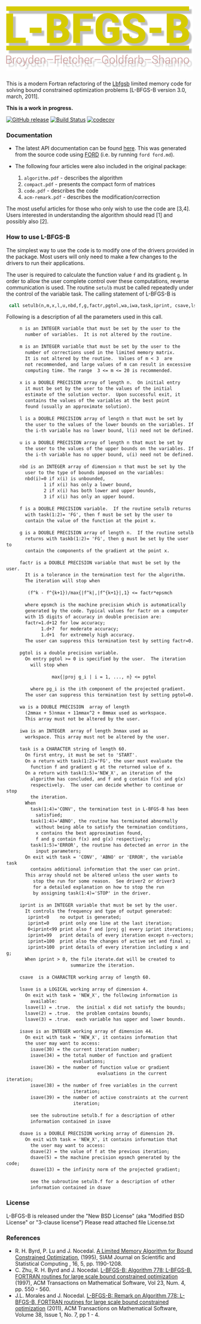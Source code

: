 ![LBFGSB](media/logo.png)
============

This is a modern Fortran refactoring of the [Lbfgsb](http://users.iems.northwestern.edu/~nocedal/lbfgsb.html) limited memory code for solving bound constrained optimization problems [L-BFGS-B version 3.0, march, 2011].

**This is a work in progress.**

[![GitHub release](https://img.shields.io/github/release/jacobwilliams/lbfgsb.svg?style=plastic)](https://github.com/jacobwilliams/lbfgsb/releases/latest)
[![Build Status](https://github.com/jacobwilliams/lbfgsb/actions/workflows/CI.yml/badge.svg)](https://github.com/jacobwilliams/lbfgsb/actions)
[![codecov](https://codecov.io/gh/jacobwilliams/lbfgsb/branch/master/graph/badge.svg?token=BHtd51oUTE)](https://codecov.io/gh/jacobwilliams/lbfgsb)

### Documentation

  * The latest API documentation can be found [here](https://jacobwilliams.github.io/lbfgsb/). This was generated from the source code using [FORD](https://github.com/Fortran-FOSS-Programmers/ford) (i.e. by running `ford ford.md`).

  * The following four articles were also included in the original package:

     1. `algorithm.pdf`     -  describes the algorithm
     2. `compact.pdf`       -  presents the compact form of matrices
     3. `code.pdf`          -  describes the code
     4. `acm-remark.pdf`    -  describes the modification/correction

   The most useful articles for those who only wish to use the code
   are [3,4]. Users interested in understanding the algorithm should
   read [1] and possibly also [2].

### How to use L-BFGS-B

The simplest way to use the code is to modify one of the
drivers provided in the package.  Most users will only need to make
a few changes to the drivers to run their applications.

The user is required to calculate the function value `f` and its gradient `g`.
In order to allow the user complete control over these computations,
reverse communication is used.  The routine `setulb` must be called
repeatedly under the control of the variable task.  The calling
statement of L-BFGS-B is

```fortran
 call setulb(n,m,x,l,u,nbd,f,g,factr,pgtol,wa,iwa,task,iprint, csave,lsave,isave,dsave)
```

Following is a description of all the parameters used in this call.

```
     n is an INTEGER variable that must be set by the user to the
       number of variables.  It is not altered by the routine.

     m is an INTEGER variable that must be set by the user to the
       number of corrections used in the limited memory matrix.
       It is not altered by the routine.  Values of m < 3  are
       not recommended, and large values of m can result in excessive
       computing time. The range  3 <= m <= 20 is recommended.

     x is a DOUBLE PRECISION array of length n.  On initial entry
       it must be set by the user to the values of the initial
       estimate of the solution vector.  Upon successful exit, it
       contains the values of the variables at the best point
       found (usually an approximate solution).

     l is a DOUBLE PRECISION array of length n that must be set by
       the user to the values of the lower bounds on the variables. If
       the i-th variable has no lower bound, l(i) need not be defined.

     u is a DOUBLE PRECISION array of length n that must be set by
       the user to the values of the upper bounds on the variables. If
       the i-th variable has no upper bound, u(i) need not be defined.

     nbd is an INTEGER array of dimension n that must be set by the
       user to the type of bounds imposed on the variables:
       nbd(i)=0 if x(i) is unbounded,
              1 if x(i) has only a lower bound,
              2 if x(i) has both lower and upper bounds,
              3 if x(i) has only an upper bound.

     f is a DOUBLE PRECISION variable.  If the routine setulb returns
       with task(1:2)= 'FG', then f must be set by the user to
       contain the value of the function at the point x.

     g is a DOUBLE PRECISION array of length n.  If the routine setulb
       returns with taskb(1:2)= 'FG', then g must be set by the user to
       contain the components of the gradient at the point x.

     factr is a DOUBLE PRECISION variable that must be set by the user.
       It is a tolerance in the termination test for the algorithm.
       The iteration will stop when

        (f^k - f^{k+1})/max{|f^k|,|f^{k+1}|,1} <= factr*epsmch

       where epsmch is the machine precision which is automatically
       generated by the code. Typical values for factr on a computer
       with 15 digits of accuracy in double precision are:
       factr=1.d+12 for low accuracy;
             1.d+7  for moderate accuracy;
             1.d+1  for extremely high accuracy.
       The user can suppress this termination test by setting factr=0.

     pgtol is a double precision variable.
       On entry pgtol >= 0 is specified by the user.  The iteration
         will stop when

                 max{|proj g_i | i = 1, ..., n} <= pgtol

         where pg_i is the ith component of the projected gradient.
       The user can suppress this termination test by setting pgtol=0.

     wa is a DOUBLE PRECISION  array of length
       (2mmax + 5)nmax + 11mmax^2 + 8mmax used as workspace.
       This array must not be altered by the user.

     iwa is an INTEGER  array of length 3nmax used as
       workspace. This array must not be altered by the user.

     task is a CHARACTER string of length 60.
       On first entry, it must be set to 'START'.
       On a return with task(1:2)='FG', the user must evaluate the
         function f and gradient g at the returned value of x.
       On a return with task(1:5)='NEW_X', an iteration of the
         algorithm has concluded, and f and g contain f(x) and g(x)
         respectively.  The user can decide whether to continue or stop
         the iteration.
       When
         task(1:4)='CONV', the termination test in L-BFGS-B has been
           satisfied;
         task(1:4)='ABNO', the routine has terminated abnormally
           without being able to satisfy the termination conditions,
           x contains the best approximation found,
           f and g contain f(x) and g(x) respectively;
         task(1:5)='ERROR', the routine has detected an error in the
           input parameters;
       On exit with task = 'CONV', 'ABNO' or 'ERROR', the variable task
         contains additional information that the user can print.
       This array should not be altered unless the user wants to
          stop the run for some reason.  See driver2 or driver3
          for a detailed explanation on how to stop the run
          by assigning task(1:4)='STOP' in the driver.

     iprint is an INTEGER variable that must be set by the user.
       It controls the frequency and type of output generated:
        iprint<0    no output is generated;
        iprint=0    print only one line at the last iteration;
        0<iprint<99 print also f and |proj g| every iprint iterations;
        iprint=99   print details of every iteration except n-vectors;
        iprint=100  print also the changes of active set and final x;
        iprint>100  print details of every iteration including x and g;
       When iprint > 0, the file iterate.dat will be created to
                        summarize the iteration.

     csave  is a CHARACTER working array of length 60.

     lsave is a LOGICAL working array of dimension 4.
       On exit with task = 'NEW_X', the following information is
         available:
       lsave(1) = .true.  the initial x did not satisfy the bounds;
       lsave(2) = .true.  the problem contains bounds;
       lsave(3) = .true.  each variable has upper and lower bounds.

     isave is an INTEGER working array of dimension 44.
       On exit with task = 'NEW_X', it contains information that
       the user may want to access:
         isave(30) = the current iteration number;
         isave(34) = the total number of function and gradient
                         evaluations;
         isave(36) = the number of function value or gradient
                                  evaluations in the current iteration;
         isave(38) = the number of free variables in the current
                         iteration;
         isave(39) = the number of active constraints at the current
                         iteration;

         see the subroutine setulb.f for a description of other
         information contained in isave

     dsave is a DOUBLE PRECISION working array of dimension 29.
       On exit with task = 'NEW_X', it contains information that
         the user may want to access:
         dsave(2) = the value of f at the previous iteration;
         dsave(5) = the machine precision epsmch generated by the code;
         dsave(13) = the infinity norm of the projected gradient;

         see the subroutine setulb.f for a description of other
         information contained in dsave
```

### License

L-BFGS-B is released under the "New BSD License" (aka "Modified BSD License" or
"3-clause license")
Please read attached file License.txt

### References

* R. H. Byrd, P. Lu and J. Nocedal. [A Limited Memory Algorithm for Bound Constrained Optimization](http://www.ece.northwestern.edu/~nocedal/PSfiles/limited.ps.gz), (1995), SIAM Journal on Scientific and Statistical Computing , 16, 5, pp. 1190-1208.
* C. Zhu, R. H. Byrd and J. Nocedal. [L-BFGS-B: Algorithm 778: L-BFGS-B, FORTRAN routines for large scale bound constrained optimization](http://www.ece.northwestern.edu/~nocedal/PSfiles/lbfgsb.ps.gz) (1997), ACM Transactions on Mathematical Software, Vol 23, Num. 4, pp. 550 - 560.
* J.L. Morales and J. Nocedal. [L-BFGS-B: Remark on Algorithm 778: L-BFGS-B, FORTRAN routines for large scale bound constrained optimization](http://www.ece.northwestern.edu/~morales/PSfiles/acm-remark.pdf) (2011), ACM Transactions on Mathematical Software, Volume 38, Issue 1, No. 7, pp 1 - 4.

